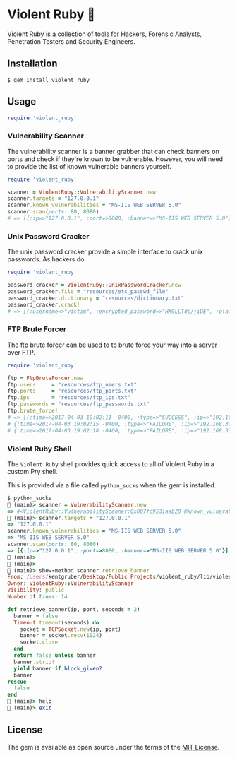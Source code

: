 # Violent Ruby 🎻

Violent Ruby is a collection of tools for Hackers, Forensic Analysts, Penetration Testers and Security Engineers.

## Installation

    $ gem install violent_ruby

## Usage

```ruby
require 'violent_ruby'
```

### Vulnerability Scanner

The vulnerability scanner is a banner grabber that can check banners on ports and check if they're known to be vulnerable. However, you will need to provide the list of known vulnerable banners yourself.

```ruby
require 'violent_ruby'

scanner = ViolentRuby::VulnerabilityScanner.new
scanner.targets = "127.0.0.1"
scanner.known_vulnerabilities = "MS-IIS WEB SERVER 5.0"
scanner.scan(ports: 80, 8080)
# => [{:ip=>"127.0.0.1", :port=>8080, :banner=>"MS-IIS WEB SERVER 5.0"}]
```

### Unix Password Cracker

The unix password cracker provide a simple interface to crack unix passwords. As hackers do.

```ruby
require 'violent_ruby'

password_cracker = ViolentRuby::UnixPasswordCracker.new
password_cracker.file = "resources/etc_passwd_file"
password_cracker.dictionary = "resources/dictionary.txt"
password_cracker.crack!
# => [{:username=>"victim", :encrypted_password=>"HX9LLTdc/jiDE", :plaintext_password=>"egg"}]
```

### FTP Brute Forcer

The ftp brute forcer can be used to to brute force your way into a server over FTP.

```ruby
require 'violent_ruby'

ftp = FtpBruteForcer.new
ftp.users     = "resources/ftp_users.txt"
ftp.ports     = "resources/ftp_ports.txt"
ftp.ips       = "resources/ftp_ips.txt"
ftp.passwords = "resources/ftp_passwords.txt"
ftp.brute_force!
# => [{:time=>2017-04-03 19:02:11 -0400, :type=>"SUCCESS", :ip=>"192.168.33.10", :port=>"21", :user=>"vagrant", :password=>"vagrant"},
# {:time=>2017-04-03 19:02:15 -0400, :type=>"FAILURE", :ip=>"192.168.33.10", :port=>"21", :user=>"vagrant", :password=>"ftp"},
# {:time=>2017-04-03 19:02:18 -0400, :type=>"FAILURE", :ip=>"192.168.33.10", :port=>"21", :user=>"vagrant", :password=>"root"}]
```

### Violent Ruby Shell

The `Violent Ruby` shell provides quick access to all of Violent Ruby in a custom Pry shell.

This is provided via a file called `python_sucks` when the gem is installed.

```ruby
$ python_sucks
🎻 (main)> scanner = VulnerabilityScanner.new
=> #<ViolentRuby::VulnerabilityScanner:0x007fc9531aab20 @known_vulnerabilities=[], @targets=[]>
🎻 (main)> scanner.targets = "127.0.0.1"
=> "127.0.0.1"
scanner.known_vulnerabilities = "MS-IIS WEB SERVER 5.0"
=> "MS-IIS WEB SERVER 5.0"
scanner.scan(ports: 80, 8080)
=> [{:ip=>"127.0.0.1", :port=>8080, :banner=>"MS-IIS WEB SERVER 5.0"}]
🎻 (main)> 
🎻 (main)> 
🎻 (main)> show-method scanner.retrieve_banner
From: /Users/kentgruber/Desktop/Public Projects/violent_ruby/lib/violent_ruby/vulnerability_scanner/vulnerability_scanner.rb @ line 107:
Owner: ViolentRuby::VulnerabilityScanner
Visibility: public
Number of lines: 14

def retrieve_banner(ip, port, seconds = 2)
  banner = false
  Timeout.timeout(seconds) do 
    socket = TCPSocket.new(ip, port)
    banner = socket.recv(1024)
    socket.close
  end
  return false unless banner
  banner.strip!
  yield banner if block_given?
  banner
rescue
  false
end     
🎻 (main)> help
🎻 (main)> exit
```

## License

The gem is available as open source under the terms of the [MIT License](http://opensource.org/licenses/MIT).

